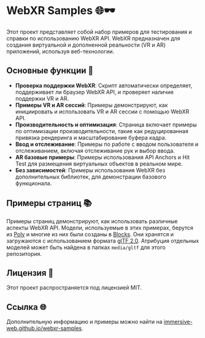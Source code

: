 # WebXR Samples 🌐🕶️

Этот проект представляет собой набор примеров для тестирования и справки по использованию WebXR API. WebXR предназначен для создания виртуальной и дополненной реальности (VR и AR) приложений, используя веб-технологии.

## Основные функции 🚀

- **Проверка поддержки WebXR**: Скрипт автоматически определяет, поддерживает ли браузер WebXR API, и проверяет наличие поддержки VR и AR.
- **Примеры VR и AR сессий**: Примеры демонстрируют, как инициировать и использовать VR и AR сессии с помощью WebXR API.
- **Производительность и оптимизация**: Страница включает примеры по оптимизации производительности, такие как редуцированная привязка рендеринга и масштабирование буфера кадра.
- **Ввод и отслеживание**: Примеры по работе с вводом пользователя и отслеживанием, включая отслеживание рук и выбор ввода.
- **AR базовые примеры**: Примеры использования API Anchors и Hit Test для размещения виртуальных объектов в реальном мире.
- **Без зависимостей**: Примеры использования WebXR без дополнительных библиотек, для демонстрации базового функционала.

## Примеры страниц 📚

Примеры страниц демонстрируют, как использовать различные аспекты WebXR API. Модели, используемые в этих примерах, берутся из [Poly](https://poly.google.com/) и многие из них были созданы в [Blocks](https://vr.google.com/blocks/). Они хранятся и загружаются с использованием формата [glTF  2.0](https://www.khronos.org/gltf/). Атрибуция отдельных моделей может быть найдена в папках `media/gltf` для этого репозитория.

## Лицензия 📄

Этот проект распространяется под лицензией MIT.

## Ссылка 🌐

Дополнительную информацию и примеры можно найти на [immersive-web.github.io/webxr-samples](https://immersive-web.github.io/webxr-samples/).


